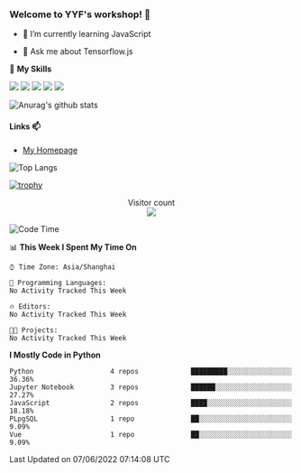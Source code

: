 ### Welcome to YYF's workshop! 👋

<!--
**YifeiYang210/YifeiYang210** is a ✨ _special_ ✨ repository because its `README.md` (this file) appears on your GitHub profile.

Here are some ideas to get you started:

- 🔭 I’m currently working on ...
- 🌱 I’m currently learning ...
- 👯 I’m looking to collaborate on ...
- 🤔 I’m looking for help with ...
- 💬 Ask me about ...
- 📫 How to reach me: ...
- 😄 Pronouns: ...
- ⚡ Fun fact: ...
-->

- 🌱 I’m currently learning JavaScript

- 💬 Ask me about Tensorflow.js

🌟 **My Skills**
<!-- [![](https://img.shields.io/badge/{徽标标题}-{徽标内容}-{徽标颜色}.svg)]({linkUrl}) -->

![](https://img.shields.io/badge/-Python-3f7fbd?logo=Python&logoColor=fff)
![](https://img.shields.io/badge/-DeepLearning-3f7fbd?logo=Pandas&logoColor=fff)
![](https://img.shields.io/badge/-Wechat-3f7fbd?logo=Wechat&logoColor=fff)
![](https://img.shields.io/badge/-C%2B%2B-3f7fbd?logo=C%2B%2B&logoColor=fff)
![](https://img.shields.io/badge/-JavaScript-3f7fbd?logo=JavaScript&logoColor=fff)

![Anurag's github stats](https://github-readme-stats.vercel.app/api?username=YifeiYang210&theme=maroongold)



#### Links 📫

* [My Homepage](https://YifeiYang210.github.io/blog/)

![Top Langs](https://github-readme-stats.vercel.app/api/top-langs/?username=YifeiYang210&hide=roff,c)

[![trophy](https://github-profile-trophy.vercel.app/?username=YifeiYang210&theme=dracula&row=2&column=3)](https://github.com/ryo-ma/github-profile-trophy)

<p align="center"> 
  Visitor count<br>
  <img src="https://profile-counter.glitch.me/YifeiYang210/count.svg" />
</p>

<!--START_SECTION:waka-->
![Code Time](http://img.shields.io/badge/Code%20Time-1%2C089%20hrs%2034%20mins-blue)

📊 **This Week I Spent My Time On** 

```text
⌚︎ Time Zone: Asia/Shanghai

💬 Programming Languages: 
No Activity Tracked This Week

🔥 Editors: 
No Activity Tracked This Week

🐱‍💻 Projects: 
No Activity Tracked This Week

```

**I Mostly Code in Python** 

```text
Python                   4 repos             █████████░░░░░░░░░░░░░░░░   36.36% 
Jupyter Notebook         3 repos             ██████░░░░░░░░░░░░░░░░░░░   27.27% 
JavaScript               2 repos             ████░░░░░░░░░░░░░░░░░░░░░   18.18% 
PLpgSQL                  1 repo              ██░░░░░░░░░░░░░░░░░░░░░░░   9.09% 
Vue                      1 repo              ██░░░░░░░░░░░░░░░░░░░░░░░   9.09%

```



 Last Updated on 07/06/2022 07:14:08 UTC
<!--END_SECTION:waka-->


